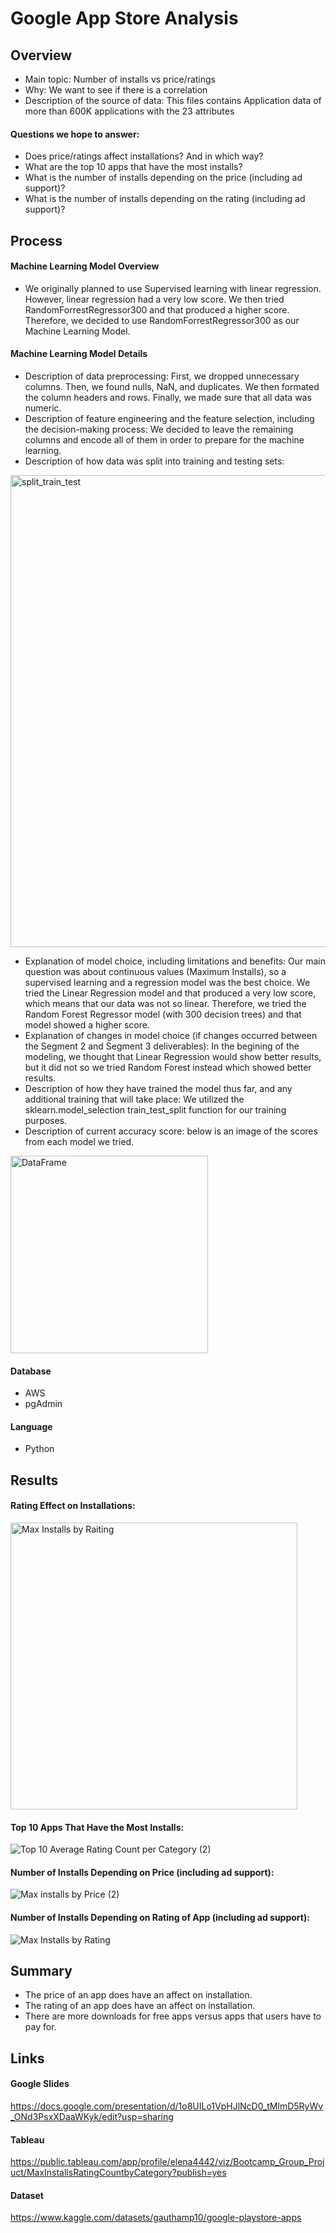 # Google App Store Analysis

## Overview  
- Main topic: Number of installs vs price/ratings
- Why: We want to see if there is a correlation 
- Description of the source of data: This files contains Application data of more than 600K applications with the 23 attributes

#### Questions we hope to answer: 
- Does price/ratings affect installations? And in which way?
- What are the top 10 apps that have the most installs?
- What is the number of installs depending on the price (including ad support)?
- What is the number of installs depending on the rating (including ad support)?


## Process

#### Machine Learning Model Overview
- We originally planned to use Supervised learning with linear regression. However, linear regression had a very low score. We then tried RandomForrestRegressor300 and that produced a higher score. Therefore, we decided to use RandomForrestRegressor300 as our Machine Learning Model.

#### Machine Learning Model Details
- Description of data preprocessing: First, we dropped unnecessary columns. Then, we found nulls, NaN, and duplicates. We then formated the column headers and rows.  Finally, we made sure that all data was numeric.
- Description of feature engineering and the feature selection, including the decision-making process: We decided to leave the remaining columns and encode all of them in order to prepare for the machine learning.
- Description of how data was split into training and testing sets: 
<img width="755" alt="split_train_test" src="https://user-images.githubusercontent.com/105990653/201261034-f5222b12-2644-49a4-b2cc-0f3e06109643.png">

- Explanation of model choice, including limitations and benefits: Our main question was about continuous values (Maximum Installs), so a supervised learning and a regression model was the best choice. We tried the Linear Regression model and that produced a very low score, which means that our data was not so linear. Therefore, we tried the Random Forest Regressor model (with 300 decision trees) and that model showed a higher score.
- Explanation of changes in model choice (if changes occurred between the Segment 2 and Segment 3 deliverables): In the begining of the modeling, we thought that Linear Regression would show better results, but it did not so we tried Random Forest instead which showed better results.
- Description of how they have trained the model thus far, and any additional training that will take place: We utilized the sklearn.model_selection train_test_split function for our training purposes.
- Description of current accuracy score: below is an image of the scores from each model we tried.
<img width="316" alt="DataFrame" src="https://user-images.githubusercontent.com/105990653/201264320-04b82b05-b613-469f-8114-1a307633b225.png">


#### Database 
- AWS
- pgAdmin

#### Language
- Python

## Results
#### Rating Effect on Installations:

<img width="459" alt="Max Installs by Raiting" src="https://user-images.githubusercontent.com/107209737/201394685-7b18dee6-2111-4b1f-81df-ea6915ec99b2.png">

#### Top 10 Apps That Have the Most Installs:

![Top 10 Average Rating Count per Category (2)](https://user-images.githubusercontent.com/107209737/201441216-49c0ce2d-612c-495c-adf6-2696366b11dc.png)

#### Number of Installs Depending on Price (including ad support):

![Max installs by Price (2)](https://user-images.githubusercontent.com/107209737/201439345-68b323aa-7163-409b-b2d9-ef28d5df5371.png)

#### Number of Installs Depending on Rating of App (including ad support):

![Max Installs by Rating](https://user-images.githubusercontent.com/107209737/201439330-b3a78c89-77d3-4f74-8f3a-8784f662649c.png)

## Summary
- The price of an app does have an affect on installation.
- The rating of an app does have an affect on installation. 
- There are more downloads for free apps versus apps that users have to pay for.

## Links

#### Google Slides
https://docs.google.com/presentation/d/1o8UILo1VpHJlNcD0_tMlmD5RyWv_ONd3PsxXDaaWKyk/edit?usp=sharing

#### Tableau
https://public.tableau.com/app/profile/elena4442/viz/Bootcamp_Group_Projuct/MaxInstallsRatingCountbyCategory?publish=yes

#### Dataset
https://www.kaggle.com/datasets/gauthamp10/google-playstore-apps
